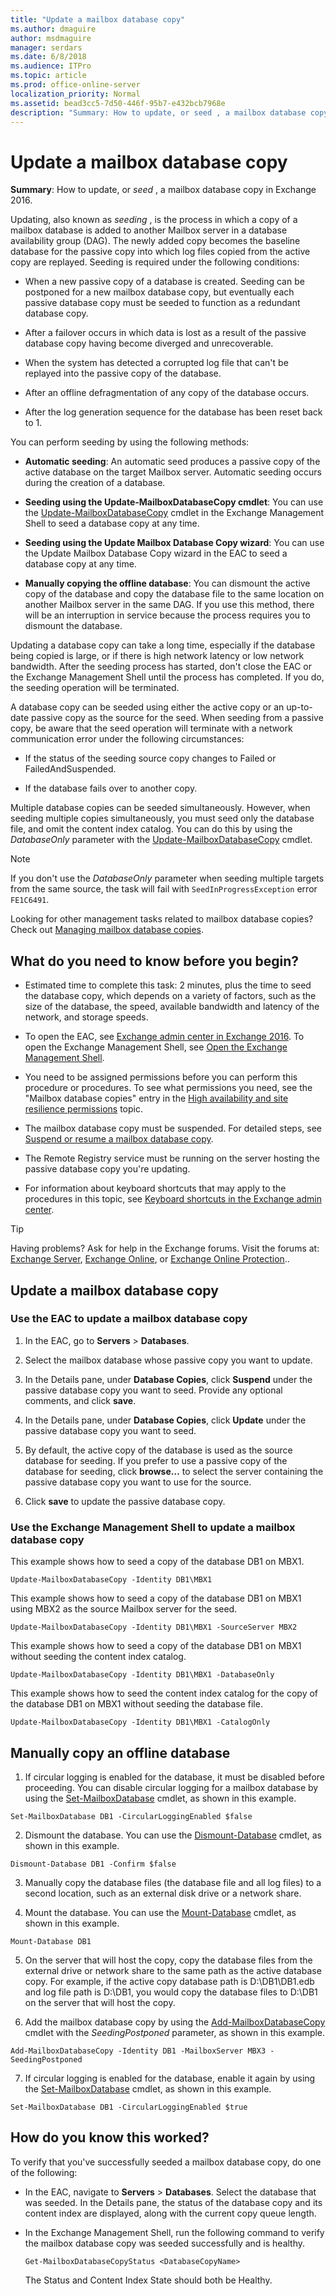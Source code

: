 ```yaml
---
title: "Update a mailbox database copy"
ms.author: dmaguire
author: msdmaguire
manager: serdars
ms.date: 6/8/2018
ms.audience: ITPro
ms.topic: article
ms.prod: office-online-server
localization_priority: Normal
ms.assetid: bead3cc5-7d50-446f-95b7-e432bcb7968e
description: "Summary: How to update, or seed , a mailbox database copy in Exchange 2016."
---
```


# Update a mailbox database copy

 **Summary**: How to update, or  *seed*  , a mailbox database copy in Exchange 2016. 
  
Updating, also known as  *seeding*  , is the process in which a copy of a mailbox database is added to another Mailbox server in a database availability group (DAG). The newly added copy becomes the baseline database for the passive copy into which log files copied from the active copy are replayed. Seeding is required under the following conditions: 
  
- When a new passive copy of a database is created. Seeding can be postponed for a new mailbox database copy, but eventually each passive database copy must be seeded to function as a redundant database copy.
    
- After a failover occurs in which data is lost as a result of the passive database copy having become diverged and unrecoverable.
    
- When the system has detected a corrupted log file that can't be replayed into the passive copy of the database.
    
- After an offline defragmentation of any copy of the database occurs.
    
- After the log generation sequence for the database has been reset back to 1.
    
You can perform seeding by using the following methods:
  
- **Automatic seeding**: An automatic seed produces a passive copy of the active database on the target Mailbox server. Automatic seeding occurs during the creation of a database.
    
- **Seeding using the Update-MailboxDatabaseCopy cmdlet**: You can use the [Update-MailboxDatabaseCopy](http://technet.microsoft.com/library/37ebb66a-382e-4fd9-81f8-795f776a87b1.aspx) cmdlet in the Exchange Management Shell to seed a database copy at any time. 
    
- **Seeding using the Update Mailbox Database Copy wizard**: You can use the Update Mailbox Database Copy wizard in the EAC to seed a database copy at any time.
    
- **Manually copying the offline database**: You can dismount the active copy of the database and copy the database file to the same location on another Mailbox server in the same DAG. If you use this method, there will be an interruption in service because the process requires you to dismount the database.
    
Updating a database copy can take a long time, especially if the database being copied is large, or if there is high network latency or low network bandwidth. After the seeding process has started, don't close the EAC or the Exchange Management Shell until the process has completed. If you do, the seeding operation will be terminated.
  
A database copy can be seeded using either the active copy or an up-to-date passive copy as the source for the seed. When seeding from a passive copy, be aware that the seed operation will terminate with a network communication error under the following circumstances:
  
- If the status of the seeding source copy changes to Failed or FailedAndSuspended.
    
- If the database fails over to another copy.
    
Multiple database copies can be seeded simultaneously. However, when seeding multiple copies simultaneously, you must seed only the database file, and omit the content index catalog. You can do this by using the  _DatabaseOnly_ parameter with the [Update-MailboxDatabaseCopy](http://technet.microsoft.com/library/37ebb66a-382e-4fd9-81f8-795f776a87b1.aspx) cmdlet. 
  
> [!NOTE]
> If you don't use the  _DatabaseOnly_ parameter when seeding multiple targets from the same source, the task will fail with  `SeedInProgressException` error  `FE1C6491`. 
  
Looking for other management tasks related to mailbox database copies? Check out [Managing mailbox database copies](http://technet.microsoft.com/library/06df16b4-f209-4d3a-8c68-0805c745f9b2.aspx).
  
## What do you need to know before you begin?

- Estimated time to complete this task: 2 minutes, plus the time to seed the database copy, which depends on a variety of factors, such as the size of the database, the speed, available bandwidth and latency of the network, and storage speeds.
    
- To open the EAC, see [Exchange admin center in Exchange 2016](../../architecture/client-access/exchange-admin-center.md). To open the Exchange Management Shell, see [Open the Exchange Management Shell](http://technet.microsoft.com/library/63976059-25f8-4b4f-b597-633e78b803c0.aspx).
    
- You need to be assigned permissions before you can perform this procedure or procedures. To see what permissions you need, see the "Mailbox database copies" entry in the [High availability and site resilience permissions](../../permissions/feature-permissions/ha-permissions.md) topic. 
    
- The mailbox database copy must be suspended. For detailed steps, see [Suspend or resume a mailbox database copy](suspend-resume-db-copies.md).
    
- The Remote Registry service must be running on the server hosting the passive database copy you're updating.
    
- For information about keyboard shortcuts that may apply to the procedures in this topic, see [Keyboard shortcuts in the Exchange admin center](../../about-documentation/eac-keyboard-shortcuts.md).
    
> [!TIP]
> Having problems? Ask for help in the Exchange forums. Visit the forums at: [Exchange Server](https://go.microsoft.com/fwlink/p/?linkId=60612), [Exchange Online](https://go.microsoft.com/fwlink/p/?linkId=267542), or [Exchange Online Protection](https://go.microsoft.com/fwlink/p/?linkId=285351).. 
  
## Update a mailbox database copy

### Use the EAC to update a mailbox database copy
<a name="UseEMC"> </a>

1. In the EAC, go to **Servers** \> **Databases**.
    
2. Select the mailbox database whose passive copy you want to update.
    
3. In the Details pane, under **Database Copies**, click **Suspend** under the passive database copy you want to seed. Provide any optional comments, and click **save**.
    
4. In the Details pane, under **Database Copies**, click **Update** under the passive database copy you want to seed. 
    
5. By default, the active copy of the database is used as the source database for seeding. If you prefer to use a passive copy of the database for seeding, click **browse…** to select the server containing the passive database copy you want to use for the source. 
    
6. Click **save** to update the passive database copy. 
    
### Use the Exchange Management Shell to update a mailbox database copy
<a name="UseShell"> </a>

This example shows how to seed a copy of the database DB1 on MBX1.
  
```
Update-MailboxDatabaseCopy -Identity DB1\MBX1
```

This example shows how to seed a copy of the database DB1 on MBX1 using MBX2 as the source Mailbox server for the seed.
  
```
Update-MailboxDatabaseCopy -Identity DB1\MBX1 -SourceServer MBX2
```

This example shows how to seed a copy of the database DB1 on MBX1 without seeding the content index catalog.
  
```
Update-MailboxDatabaseCopy -Identity DB1\MBX1 -DatabaseOnly
```

This example shows how to seed the content index catalog for the copy of the database DB1 on MBX1 without seeding the database file.
  
```
Update-MailboxDatabaseCopy -Identity DB1\MBX1 -CatalogOnly
```

## Manually copy an offline database
<a name="Offline"> </a>

1. If circular logging is enabled for the database, it must be disabled before proceeding. You can disable circular logging for a mailbox database by using the [Set-MailboxDatabase](http://technet.microsoft.com/library/a01edc66-bc10-4f65-9df4-432cb9e88f58.aspx) cmdlet, as shown in this example. 
    
  ```
  Set-MailboxDatabase DB1 -CircularLoggingEnabled $false
  ```

2. Dismount the database. You can use the [Dismount-Database](http://technet.microsoft.com/library/e261955b-a9f0-4d87-bf56-f9e67ea5ba3f.aspx) cmdlet, as shown in this example. 
    
  ```
  Dismount-Database DB1 -Confirm $false
  ```

3. Manually copy the database files (the database file and all log files) to a second location, such as an external disk drive or a network share.
    
4. Mount the database. You can use the [Mount-Database](http://technet.microsoft.com/library/76a57f6a-a6c6-4c65-abf8-190522d47037.aspx) cmdlet, as shown in this example. 
    
  ```
  Mount-Database DB1
  ```

5. On the server that will host the copy, copy the database files from the external drive or network share to the same path as the active database copy. For example, if the active copy database path is D:\DB1\DB1.edb and log file path is D:\DB1, you would copy the database files to D:\DB1 on the server that will host the copy.
    
6. Add the mailbox database copy by using the [Add-MailboxDatabaseCopy](http://technet.microsoft.com/library/84198fa9-ac8e-44ea-bd7b-64fe1e83e709.aspx) cmdlet with the  _SeedingPostponed_ parameter, as shown in this example. 
    
  ```
  Add-MailboxDatabaseCopy -Identity DB1 -MailboxServer MBX3 -SeedingPostponed
  ```

7. If circular logging is enabled for the database, enable it again by using the [Set-MailboxDatabase](http://technet.microsoft.com/library/a01edc66-bc10-4f65-9df4-432cb9e88f58.aspx) cmdlet, as shown in this example. 
    
  ```
  Set-MailboxDatabase DB1 -CircularLoggingEnabled $true
  ```

## How do you know this worked?
<a name="Offline"> </a>

To verify that you've successfully seeded a mailbox database copy, do one of the following:
  
- In the EAC, navigate to **Servers** \> **Databases**. Select the database that was seeded. In the Details pane, the status of the database copy and its content index are displayed, along with the current copy queue length.
    
- In the Exchange Management Shell, run the following command to verify the mailbox database copy was seeded successfully and is healthy.
    
  ```
  Get-MailboxDatabaseCopyStatus <DatabaseCopyName>
  ```

    The Status and Content Index State should both be Healthy.
    

